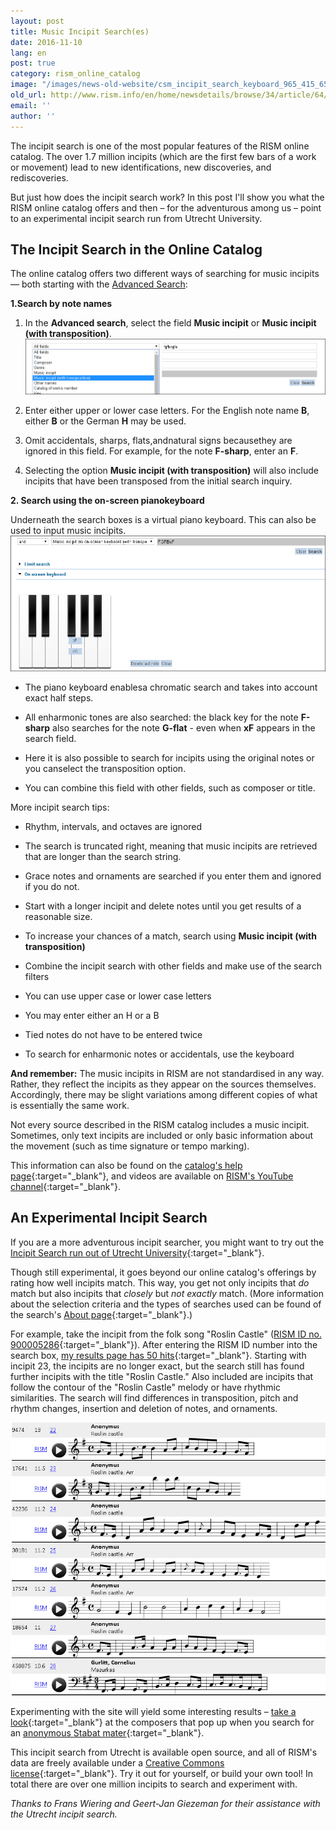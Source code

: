 ```yaml
---
layout: post
title: Music Incipit Search(es)
date: 2016-11-10
lang: en
post: true
category: rism_online_catalog
image: "/images/news-old-website/csm_incipit_search_keyboard_965_415_65fdc94948.jpg"
old_url: http://www.rism.info/en/home/newsdetails/browse/34/article/64/music-incipit-searches.html
email: ''
author: ''
---
```


The incipit search is one of the most popular features of the RISM online catalog. The over 1.7 million incipits (which are the first few bars of a work or movement) lead to new identifications, new discoveries, and rediscoveries.

But just how does the incipit search work? In this post I'll show you what the RISM online catalog offers and then – for the adventurous among us – point to an experimental incipit search run from Utrecht University.


## The Incipit Search in the Online Catalog

The online catalog offers two different ways of searching for music incipits — both starting with the [Advanced Search](https://opac.rism.info/metaopac/start.do?View=rism&SearchType=2&Language=en):

**1.Search by note names**

1. In the **Advanced search**, select the field **Music incipit** or **Music incipit (with transposition)**.
![Incipit search in online catalog](/resources-old-website/news/incipit_search_field_993_184.jpg)

2. Enter either upper or lower case letters. For the English note name **B**, either **B** or the German **H** may be used.

3. Omit accidentals, sharps, flats,andnatural signs becausethey are ignored in this field. For example, for the note **F-sharp**, enter an **F**.

4. Selecting the option **Music incipit (with transposition)** will also include incipits that have been transposed from the initial search inquiry.

**2. Search using the on-screen pianokeyboard**

Underneath the search boxes is a virtual piano keyboard. This can also be used to input music incipits.
![Incipit search with keyboard](/resources-old-website/news/incipit_search_keyboard_965_415.jpg)

- The piano keyboard enablesa chromatic search and takes into account exact half steps.

- All enharmonic tones are also searched: the black key for the note **F-sharp** also searches for the note **G-flat** - even when **xF** appears in the search field.

- Here it is also possible to search for incipits using the original notes or you canselect the transposition option.

- You can combine this field with other fields, such as composer or title.


More incipit search tips:

- Rhythm, intervals, and octaves are ignored

- The search is truncated right, meaning that music incipits are retrieved that are longer than the search string.

- Grace notes and ornaments are searched if you enter them and ignored if you do not.

- Start with a longer incipit and delete notes until you get results of a reasonable size.

- To increase your chances of a match, search using **Music incipit (with transposition)**

- Combine the incipit search with other fields and make use of the search filters

- You can use upper case or lower case letters

- You may enter either an H or a B

- Tied notes do not have to be entered twice

- To search for enharmonic notes or accidentals, use the keyboard


**And remember:**
The music incipits in RISM are not standardised in any way. Rather, they reflect the incipits as they appear on the sources themselves. Accordingly, there may be slight variations among different copies of what is essentially the same work.

Not every source described in the RISM catalog includes a music incipit. Sometimes, only text incipits are included or only basic information about the movement (such as time signature or tempo marking).

This information can also be found on the [catalog's help page](https://opac.rism.info/index.php?id=4&L=1#c47){:target="_blank"}, and videos are available on [RISM's YouTube channel](https://www.youtube.com/user/RISMZentralredaktion/videos){:target="_blank"}.


## An Experimental Incipit Search

If you are a more adventurous incipit searcher, you might want to try out the [Incipit Search run out of Utrecht University](https://www.projects.science.uu.nl/monochord/risma2/query/db){:target="_blank"}.

Though still experimental, it goes beyond our online catalog's offerings by rating how well incipits match. This way, you get not only incipits that _do_ match but also incipits that _closely_ but _not_ _exactly_ match. (More information about the selection criteria and the types of searches used can be found of the search's [About page](https://www.projects.science.uu.nl/monochord/risma2/about){:target="_blank"}.)

For example, take the incipit from the folk song "Roslin Castle" ([RISM ID no. 900005286](https://opac.rism.info/search?id=900005286){:target="_blank"}). After entering the RISM ID number into the search box, [my results page has 50 hits](https://www.projects.science.uu.nl/monochord/risma2/results/db/1142439/s200){:target="_blank"}. Starting with incipit 23, the incipits are no longer exact, but the search still has found further incipits with the title "Roslin Castle." Also included are incipits that follow the contour of the "Roslin Castle" melody or have rhythmic similarities. The search will find differences in transposition, pitch and rhythm changes, insertion and deletion of notes, and ornaments.

![Incipit search from Utrecht](/resources-old-website/news/incipit_search_Utrecht_example_817_708.jpg)

Experimenting with the site will yield some interesting results – [take a look](https://www.projects.science.uu.nl/monochord/risma2/results/db/885184/s200){:target="_blank"} at the composers that pop up when you search for an [anonymous Stabat mater](https://opac.rism.info/search?View=rism&documentid=650009813){:target="_blank"}.

This incipit search from Utrecht is available open source, and all of RISM's data are freely available under a [Creative Commons license](https://opac.rism.info/index.php?id=8&L=1&id=8){:target="_blank"}. Try it out for yourself, or build your own tool! In total there are over one million incipits to search and experiment with.

_Thanks to Frans Wiering and Geert-Jan Giezeman for their assistance with the Utrecht incipit search._
